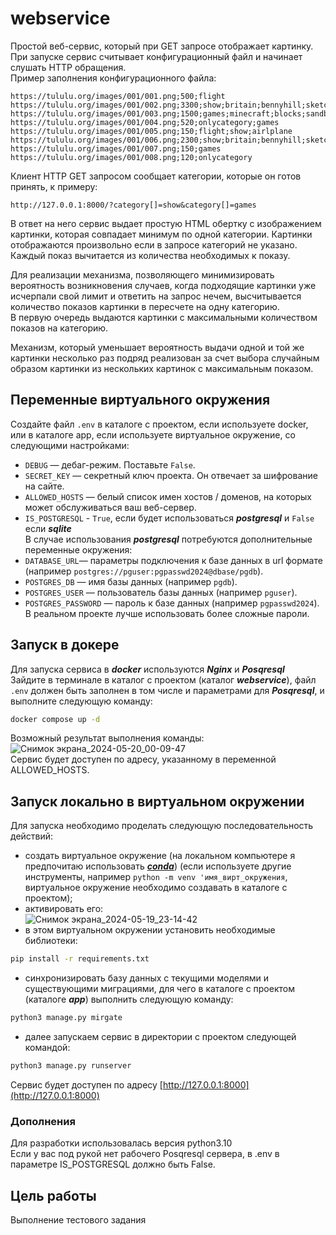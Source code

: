 # webservice
Простой веб-сервис, который при GET запросе отображает картинку.</br>
При запуске сервис считывает конфигурационный файл и начинает слушать HTTP обращения.</br>
Пример заполнения конфигурационного файла:
```
https://tululu.org/images/001/001.png;500;flight
https://tululu.org/images/001/002.png;3300;show;britain;bennyhill;sketches;tv
https://tululu.org/images/001/003.png;1500;games;minecraft;blocks;sandbox
https://tululu.org/images/001/004.png;520;onlycategory;games
https://tululu.org/images/001/005.png;150;flight;show;airlplane
https://tululu.org/images/001/006.png;2300;show;britain;bennyhill;sketches
https://tululu.org/images/001/007.png;150;games
https://tululu.org/images/001/008.png;120;onlycategory
```
Клиент HTTP GET запросом сообщает категории, которые он готов принять, к примеру:
```
http://127.0.0.1:8000/?category[]=show&category[]=games
``` 
В ответ на него сервис выдает простую HTML обертку с изображением картинки, которая совпадает минимум по одной категории.
Картинки отображаются произвольно если в запросе категорий не указано. 
Каждый показ вычитается из количества необходимых к показу.<br>

Для реализации механизма, позволяющего минимизировать вероятность возникновения случаев, когда подходящие картинки уже исчерпали свой лимит и ответить на запрос нечем, высчитывается количество показов картинки в пересчете на одну категорию.</br>
В первую очередь выдаются картинки с максимальными количеством показов на категорию.</br>

Механизм, который уменьшает вероятность выдачи одной и той же картинки несколько раз подряд реализован за счет выбора случайным образом картинки из нескольких картинок с максимальным показом.


## Переменные виртуального окружения

Создайте файл `.env` в каталоге с проектом, если используете docker, или в каталоге app, если используете виртуальное окружение, со следующими настройками:

- `DEBUG` — дебаг-режим. Поставьте `False`.
- `SECRET_KEY` — секретный ключ проекта. Он отвечает за шифрование на сайте.
- `ALLOWED_HOSTS` — белый список имен хостов / доменов, на которых может обслуживаться ваш веб-сервер.
-  `IS_POSTGRESQL` - `True`, если будет использоваться ***postgresql*** и `False` если ***sqlite***</br>
В случае использования ***postgresql*** потребуются дополнительные переменные окружения:
- `DATABASE_URL`— параметры подключения к базе данных в url формате (например `postgres://pguser:pgpasswd2024@dbase/pgdb`).
- `POSTGRES_DB` — имя базы данных (например `pgdb`).
- `POSTGRES_USER` — пользователь базы данных (например `pguser`).
- `POSTGRES_PASSWORD` — пароль к базе данных (например `pgpasswd2024`).
В реальном проекте лучше использовать более сложные пароли.

## Запуск в докере

Для запуска сервиса в ***docker*** используются ***Nginx*** и ***Posqresql***</br>
Зайдите в терминале в каталог с проектом (каталог ***webservice***), файл `.env` должен быть заполнен в том числе и параметрами для ***Posqresql***, и выполните следующую команду:
```bash
docker compose up -d
```
Возможный результат выполнения команды:</br>
![Снимок экрана_2024-05-20_00-09-47](https://github.com/Amartyanov1974/webservice/assets/74543172/8e1e7406-32a9-41d4-8ce4-c898b717a7ba)
</br>
Сервис будет доступен по адресу, указанному в переменной ALLOWED_HOSTS.

## Запуск локально в виртуальном окружении

Для запуска необходимо проделать следующую последовательность действий:
-  создать виртуальное окружение (на локальном компьютере я предпочитаю использовать [***conda***](https://www.anaconda.com/download)) (если используете другие инструменты, например `python -m venv 'имя_вирт_окружения`, виртуальное окружение необходимо создавать в каталоге с проектом);
-  активировать его:</br>
![Снимок экрана_2024-05-19_23-14-42](https://github.com/Amartyanov1974/webservice/assets/74543172/f91f23ff-c6c8-4801-89f4-ff609617ad4f)
-  в этом виртуальном окружении установить необходимые библиотеки:
```bash
pip install -r requirements.txt
```
-  синхронизировать базу данных с текущими моделями и существующими миграциями, для чего в каталоге с проектом (каталоге ***app***) выполнить следующую команду:
```bash
python3 manage.py mirgate
```
-  далее запускаем сервис в директории с проектом следующей командой:
```bash
python3 manage.py runserver
```
Сервис будет доступен по адресу [http://127.0.0.1:8000](http://127.0.0.1:8000)
### Дополнения
Для разработки использовалась версия python3.10</br>
Если у вас под рукой нет рабочего Posqresql сервера, в .env в параметре IS_POSTGRESQL должно быть False.

## Цель работы
Выполнение тестового задания
